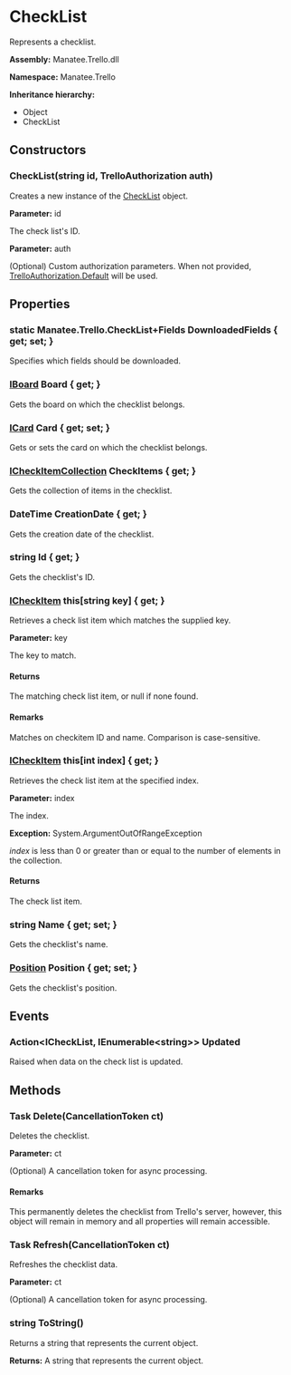 # CheckList

Represents a checklist.

**Assembly:** Manatee.Trello.dll

**Namespace:** Manatee.Trello

**Inheritance hierarchy:**

- Object
- CheckList

## Constructors

### CheckList(string id, TrelloAuthorization auth)

Creates a new instance of the [CheckList](CheckList#checklist) object.

**Parameter:** id

The check list&#39;s ID.

**Parameter:** auth

(Optional) Custom authorization parameters. When not provided, [TrelloAuthorization.Default](TrelloAuthorization#static-trelloauthorization-default--get-) will be used.

## Properties

### static Manatee.Trello.CheckList+Fields DownloadedFields { get; set; }

Specifies which fields should be downloaded.

### [IBoard](IBoard#iboard) Board { get; }

Gets the board on which the checklist belongs.

### [ICard](ICard#icard) Card { get; set; }

Gets or sets the card on which the checklist belongs.

### [ICheckItemCollection](ICheckItemCollection#icheckitemcollection) CheckItems { get; }

Gets the collection of items in the checklist.

### DateTime CreationDate { get; }

Gets the creation date of the checklist.

### string Id { get; }

Gets the checklist&#39;s ID.

### [ICheckItem](ICheckItem#icheckitem) this[string key] { get; }

Retrieves a check list item which matches the supplied key.

**Parameter:** key

The key to match.

#### Returns

The matching check list item, or null if none found.

#### Remarks

Matches on checkitem ID and name. Comparison is case-sensitive.

### [ICheckItem](ICheckItem#icheckitem) this[int index] { get; }

Retrieves the check list item at the specified index.

**Parameter:** index

The index.

**Exception:** System.ArgumentOutOfRangeException

*index* is less than 0 or greater than or equal to the number of elements in the collection.

#### Returns

The check list item.

### string Name { get; set; }

Gets the checklist&#39;s name.

### [Position](Position#position) Position { get; set; }

Gets the checklist&#39;s position.

## Events

### Action&lt;ICheckList, IEnumerable&lt;string&gt;&gt; Updated

Raised when data on the check list is updated.

## Methods

### Task Delete(CancellationToken ct)

Deletes the checklist.

**Parameter:** ct

(Optional) A cancellation token for async processing.

#### Remarks

This permanently deletes the checklist from Trello&#39;s server, however, this object will remain in memory and all properties will remain accessible.

### Task Refresh(CancellationToken ct)

Refreshes the checklist data.

**Parameter:** ct

(Optional) A cancellation token for async processing.

### string ToString()

Returns a string that represents the current object.

**Returns:** A string that represents the current object.

